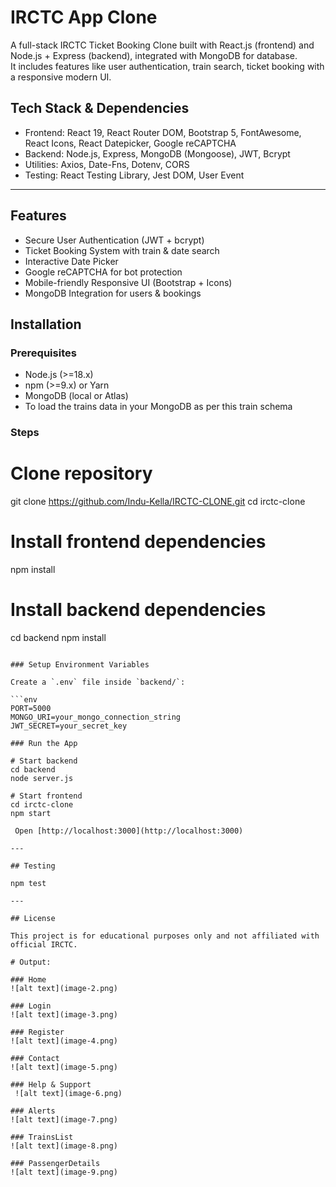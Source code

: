 # IRCTC App Clone  

A full-stack IRCTC Ticket Booking Clone built with React.js (frontend) and Node.js + Express (backend), integrated with MongoDB for database.  
It includes features like user authentication, train search, ticket booking with a responsive modern UI.  

## Tech Stack & Dependencies  

- Frontend: React 19, React Router DOM, Bootstrap 5, FontAwesome, React Icons, React Datepicker, Google reCAPTCHA  
- Backend: Node.js, Express, MongoDB (Mongoose), JWT, Bcrypt 
- Utilities: Axios, Date-Fns, Dotenv, CORS  
- Testing: React Testing Library, Jest DOM, User Event  

---

## Features  

-  Secure User Authentication (JWT + bcrypt)  
-  Ticket Booking System with train & date search  
-  Interactive Date Picker  
-  Google reCAPTCHA for bot protection   
-  Mobile-friendly Responsive UI (Bootstrap + Icons)  
-  MongoDB Integration for users & bookings  

##  Installation  

### Prerequisites  
- Node.js (>=18.x)  
- npm (>=9.x) or Yarn  
- MongoDB (local or Atlas)  
- To load the trains data in your MongoDB as per this train schema

### Steps  
# Clone repository
git clone https://github.com/Indu-Kella/IRCTC-CLONE.git
cd irctc-clone

# Install frontend dependencies
npm install

# Install backend dependencies
cd backend
npm install
````

### Setup Environment Variables

Create a `.env` file inside `backend/`:

```env
PORT=5000
MONGO_URI=your_mongo_connection_string
JWT_SECRET=your_secret_key

### Run the App

# Start backend
cd backend
node server.js

# Start frontend
cd irctc-clone
npm start

 Open [http://localhost:3000](http://localhost:3000)

---

## Testing

npm test

---

## License

This project is for educational purposes only and not affiliated with official IRCTC.

# Output:

### Home 
![alt text](image-2.png)

### Login 
![alt text](image-3.png)

### Register
![alt text](image-4.png)

### Contact 
![alt text](image-5.png)

### Help & Support
 ![alt text](image-6.png)

### Alerts
![alt text](image-7.png)

### TrainsList
![alt text](image-8.png)

### PassengerDetails 
![alt text](image-9.png)

